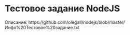 <h1>Тестовое задание NodeJS</h1>
<p>Описание: https://github.com/olegall/nodejs/blob/master/Инфо%20Тестовое%20задание.txt</p>
